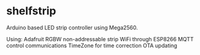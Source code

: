 # shelfstrip

Arduino based LED strip controller using Mega2560.

Using:
Adafruit RGBW non-addressable strip
WiFi through ESP8266
MQTT control communications
TimeZone for time correction
OTA updating



